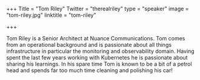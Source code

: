 +++
Title = "Tom Riley"
Twitter = "therealriley"
type = "speaker"
image = "tom-riley.jpg"
linktitle = "tom-riley"

+++

Tom Riley is a Senior Architect at Nuance Communications. Tom comes from an operational background and is passionate about all things infrastructure in particular the monitoring and observability domain. Having spent the last few years working with Kubernetes he is passionate about sharing his learnings. In his spare time Tom is known to be a bit of a petrol head and spends far too much time cleaning and polishing his car!